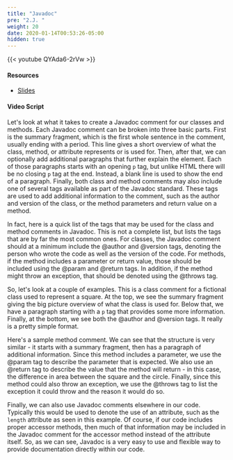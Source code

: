 ```yaml
---
title: "Javadoc"
pre: "2.J. "
weight: 20
date: 2020-01-14T00:53:26-05:00
hidden: true
---
```


{{< youtube QYAda6-2rVw >}}

#### Resources

* <a href="slides" target="_blank">Slides</a>

#### Video Script

Let's look at what it takes to create a Javadoc comment for our classes and methods. Each Javadoc comment can be broken into three basic parts. First is the summary fragment, which is the first whole sentence in the comment, usually ending with a period. This line gives a short overview of what the class, method, or attribute represents or is used for. Then, after that, we can optionally add additional paragraphs that further explain the element. Each of those paragraphs starts with an opening `p` tag, but unlike HTML there will be no closing `p` tag at the end. Instead, a blank line is used to show the end of a paragraph. Finally, both class and method comments may also include one of several tags available as part of the Javadoc standard. These tags are used to add additional information to the comment, such as the author and version of the class, or the method parameters and return value on a method.

In fact, here is a quick list of the tags that may be used for the class and method comments in Javadoc. This is not a complete list, but lists the tags that are by far the most common ones. For classes, the Javadoc comment should at a minimum include the @author and @version tags, denoting the person who wrote the code as well as the version of the code. For methods, if the method includes a parameter or return value, those should be included using the @param and @return tags. In addition, if the method might throw an exception, that should be denoted using the @throws tag. 

So, let's look at a couple of examples. This is a class comment for a fictional class used to represent a square. At the top, we see the summary fragment giving the big picture overview of what the class is used for. Below that, we have a paragraph starting with a `p` tag that provides some more information. Finally, at the bottom, we see both the @author and @version tags. It really is a pretty simple format.

Here's a sample method comment. We can see that the structure is very similar - it starts with a summary fragment, then has a paragraph of additional information. Since this method includes a parameter, we use the @param tag to describe the parameter that is expected. We also use an @return tag to describe the value that the method will return - in this case, the difference in area between the square and the circle. Finally, since this method could also throw an exception, we use the @throws tag to list the exception it could throw and the reason it would do so. 

Finally, we can also use Javadoc comments elsewhere in our code. Typically this would be used to denote the use of an attribute, such as the `length` attribute as seen in this example. Of course, if our code includes proper accessor methods, then much of that information may be included in the Javadoc comment for the accessor method instead of the attribute itself. So, as we can see, Javadoc is a very easy to use and flexible way to provide documentation directly within our code. 